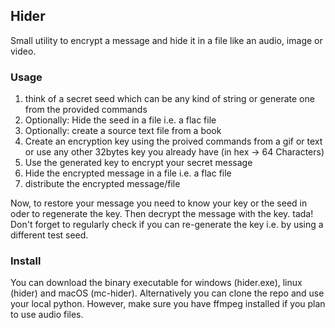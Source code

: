 ## Hider

Small utility to encrypt a message and hide it in a file like an audio, image
or video.

### Usage

1. think of a secret seed which can be any kind of string or generate one from
   the provided commands
1. Optionally: Hide the seed in a file i.e. a flac file
1. Optionally: create a source text file from a book
1. Create an encryption key using the proived commands from a gif or text or
   use any other 32bytes key you already have (in hex -> 64 Characters)
1. Use the generated key to encrypt your secret message
1. Hide the encrypted message in a file i.e. a flac file
1. distribute the encrypted message/file

Now, to restore your message you need to know your key or the seed in oder to
regenerate the key. Then decrypt the message with the key. tada!
Don't forget to regularly check if you can re-generate the key i.e. by using a
different test seed.

### Install

You can download the binary executable for windows (hider.exe), linux (hider)
and macOS (mc-hider). Alternatively you can clone the repo and use your local
python. However, make sure you have ffmpeg installed if you plan to use audio
files.
